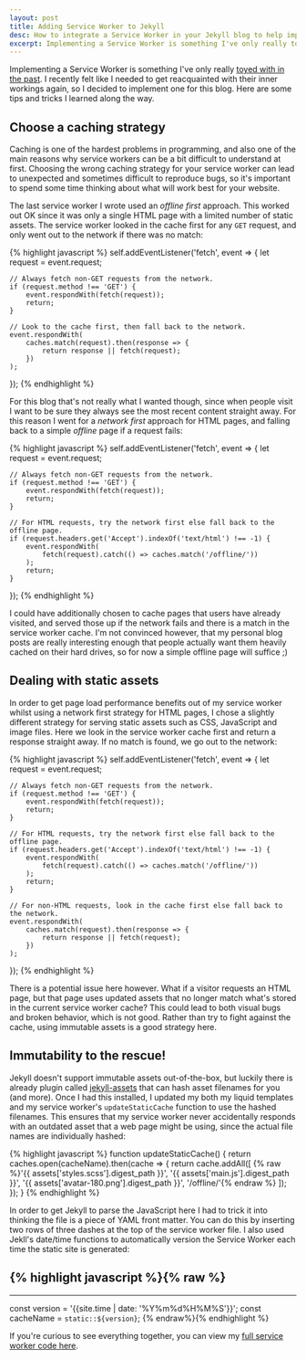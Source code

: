 ```yaml
---
layout: post
title: Adding Service Worker to Jekyll
desc: How to integrate a Service Worker in your Jekyll blog to help improve website performance
excerpt: Implementing a Service Worker is something I've only really toyed with in the past. I recently felt like I needed to get reacquainted with their inner workings again, so I decided to implement one for this blog. Here are some tips and tricks I learned along the way.
---
```


Implementing a Service Worker is something I've only really [toyed with in the past](https://github.com/alexgibson/wavepad). I recently felt like I needed to get reacquainted with their inner workings again, so I decided to implement one for this blog. Here are some tips and tricks I learned along the way.

Choose a caching strategy
-------------------------

Caching is one of the hardest problems in programming, and also one of the main reasons why service workers can be a bit difficult to understand at first. Choosing the wrong caching strategy for your service worker can lead to unexpected and sometimes difficult to reproduce bugs, so it's important to spend some time thinking about what will work best for your website.

The last service worker I wrote used an *offline first* approach. This worked out OK since it was only a single HTML page with a limited number of static assets. The service worker looked in the cache first for any `GET` request, and only went out to the network if there was no match:

{% highlight javascript %}
self.addEventListener('fetch', event => {
    let request = event.request;

    // Always fetch non-GET requests from the network.
    if (request.method !== 'GET') {
        event.respondWith(fetch(request));
        return;
    }

    // Look to the cache first, then fall back to the network.
    event.respondWith(
        caches.match(request).then(response => {
            return response || fetch(request);
        })
    );
});
{% endhighlight %}

For this blog that's not really what I wanted though, since when people visit I want to be sure they always see the most recent content straight away. For this reason I went for a *network first* approach for HTML pages, and falling back to a simple *offline* page if a request fails:

{% highlight javascript %}
self.addEventListener('fetch', event => {
    let request = event.request;

    // Always fetch non-GET requests from the network.
    if (request.method !== 'GET') {
        event.respondWith(fetch(request));
        return;
    }

    // For HTML requests, try the network first else fall back to the offline page.
    if (request.headers.get('Accept').indexOf('text/html') !== -1) {
        event.respondWith(
            fetch(request).catch(() => caches.match('/offline/'))
        );
        return;
    }
});
{% endhighlight %}

I could have additionally chosen to cache pages that users have already visited, and served those up if the network fails and there is a match in the service worker cache. I'm not convinced however, that my personal blog posts are really interesting enough that people actually want them heavily cached on their hard drives, so for now a simple offline page will suffice ;)

Dealing with static assets
--------------------------

In order to get page load performance benefits out of my service worker whilst using a network first strategy for HTML pages, I chose a slightly different strategy for serving static assets such as CSS, JavaScript and image files. Here we look in the service worker cache first and return a response straight away. If no match is found, we go out to the network:

{% highlight javascript %}
self.addEventListener('fetch', event => {
    let request = event.request;

    // Always fetch non-GET requests from the network.
    if (request.method !== 'GET') {
        event.respondWith(fetch(request));
        return;
    }

    // For HTML requests, try the network first else fall back to the offline page.
    if (request.headers.get('Accept').indexOf('text/html') !== -1) {
        event.respondWith(
            fetch(request).catch(() => caches.match('/offline/'))
        );
        return;
    }

    // For non-HTML requests, look in the cache first else fall back to the network.
    event.respondWith(
        caches.match(request).then(response => {
            return response || fetch(request);
        })
    );
});
{% endhighlight %}

There is a potential issue here however. What if a visitor requests an HTML page, but that page uses updated assets that no longer match what's stored in the current service worker cache? This could lead to both visual bugs and broken behavior, which is not good. Rather than try to fight against the cache, using immutable assets is a good strategy here.

Immutability to the rescue!
---------------------------

Jekyll doesn't support immutable assets out-of-the-box, but luckily there is already plugin called [jekyll-assets](https://github.com/envygeeks/jekyll-assets) that can hash asset filenames for you (and more). Once I had this installed, I updated my both my liquid templates and my service worker's `updateStaticCache` function to use the hashed filenames. This ensures that my service worker never accidentally responds with an outdated asset that a web page might be using, since the actual file names are individually hashed:

{% highlight javascript %}
function updateStaticCache() {
    return caches.open(cacheName).then(cache => {
        return cache.addAll([
            {% raw %}'{{ assets['styles.scss'].digest_path }}',
            '{{ assets['main.js'].digest_path }}',
            '{{ assets['avatar-180.png'].digest_path }}',
            '/offline/'{% endraw %}
        ]);
    });
}
{% endhighlight %}

In order to get Jekyll to parse the JavaScript here I had to trick it into thinking the file is a piece of YAML front matter. You can do this by inserting two rows of three dashes at the top of the service worker file. I also used Jekll's date/time functions to automatically version the Service Worker each time the static site is generated:

{% highlight javascript %}{% raw %}
---
---

const version = '{{site.time | date: '%Y%m%d%H%M%S'}}';
const cacheName = `static::${version}`;
{% endraw%}{% endhighlight %}

If you're curious to see everything together, you can view my [full service worker code here](https://github.com/alexgibson/alxgbsn.co.uk/blob/master/sw.js).
